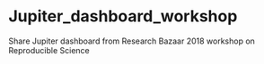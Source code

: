 # Jupiter_dashboard_workshop
Share Jupiter dashboard from Research Bazaar 2018 workshop on Reproducible Science
